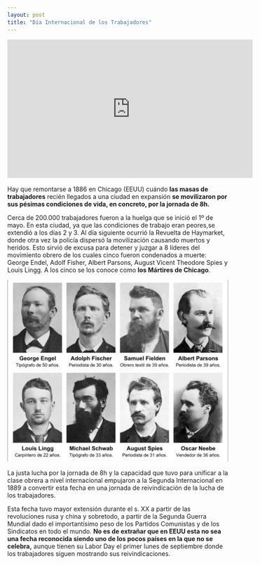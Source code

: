 ```yaml
---
layout: post
title: "Día Internacional de los Trabajadores"
---
```


<iframe width="560" height="315" src="https://www.youtube.com/embed/XtzIdpt10Pw" title="YouTube video player" frameborder="0" allow="accelerometer; autoplay; clipboard-write; encrypted-media; gyroscope; picture-in-picture" allowfullscreen></iframe>

Hay que remontarse a 1886 en Chicago (EEUU) cuándo **las masas de trabajadores** recién llegados a una ciudad en expansión **se movilizaron por sus pésimas condiciones de vida, en concreto, por la jornada de 8h.** 

Cerca de 200.000 trabajadores fueron a la huelga que se inició el 1º de mayo. En esta ciudad, ya que las condiciones de trabajo eran peores,se extendió a los días 2 y 3. Al día siguiente ocurrió la Revuelta de Haymarket, donde otra vez la policía dispersó la movilización causando muertos y heridos. Esto sirvió de excusa para detener y juzgar a 8 líderes del movimiento obrero de los cuales cinco fueron condenados a muerte: George Endel, Adolf Fisher, Albert Parsons, August Vicent Theodore Spies y Louis Lingg. A los cinco se los conoce como **los Mártires de Chicago**.

![8 Mártires de Chicago](/images/martires.jpg)

La justa lucha por la jornada de 8h y la capacidad que tuvo para unificar a la clase obrera a nivel internacional empujaron a la Segunda Internacional en 1889 a convertir esta fecha en una jornada de reivindicación de la lucha de los trabajadores. 

Esta fecha tuvo mayor extensión durante el s. XX a partir de las revoluciones rusa y china y sobretodo, a partir de la Segunda Guerra Mundial dado el importantísimo peso de los Partidos Comunistas y de los Sindicatos en todo el mundo. **No es de extrañar que en EEUU esta no sea una fecha reconocida siendo uno de los pocos países en la que no se celebra,** aunque tienen su Labor Day el primer lunes de septiembre donde los trabajadores siguen mostrando sus reivindicaciones.


